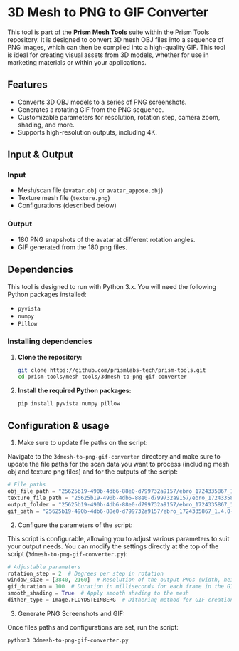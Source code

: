 # 3D Mesh to PNG to GIF Converter

This tool is part of the **Prism Mesh Tools** suite within the Prism Tools repository. It is designed to convert 3D mesh OBJ files into a sequence of PNG images, which can then be compiled into a high-quality GIF. This tool is ideal for creating visual assets from 3D models, whether for use in marketing materials or within your applications.

## Features

- Converts 3D OBJ models to a series of PNG screenshots.
- Generates a rotating GIF from the PNG sequence.
- Customizable parameters for resolution, rotation step, camera zoom, shading, and more.
- Supports high-resolution outputs, including 4K.


## Input & Output

### Input
- Mesh/scan file (`avatar.obj` or `avatar_appose.obj`)
- Texture mesh file (`texture.png`)
- Configurations (described below)

### Output
- 180 PNG snapshots of the avatar at different rotation angles.
- GIF generated from the 180 png files.

## Dependencies

This tool is designed to run with Python 3.x. You will need the following Python packages installed:

- `pyvista`
- `numpy`
- `Pillow`

### Installing dependencies

1. **Clone the repository:**
   ```bash
   git clone https://github.com/prismlabs-tech/prism-tools.git
   cd prism-tools/mesh-tools/3dmesh-to-png-gif-converter
   ```

2. **Install the required Python packages:**
   ```bash
   pip install pyvista numpy pillow
   ```

## Configuration & usage

1. Make sure to update file paths on the script:

Navigate to the `3dmesh-to-png-gif-converter` directory and make sure to update the file paths for the scan data you want to process (including mesh obj and texture png files) and for the outputs of the script:

```python
# File paths
obj_file_path = "25625b19-490b-4db6-88e0-d799732a9157/ebro_1724335867_1.4.0-19926/avatar.obj"
texture_file_path = "25625b19-490b-4db6-88e0-d799732a9157/ebro_1724335867_1.4.0-19926/texture.png"
output_folder = "25625b19-490b-4db6-88e0-d799732a9157/ebro_1724335867_1.4.0-19926/3d-screenshots"
gif_path = "25625b19-490b-4db6-88e0-d799732a9157/ebro_1724335867_1.4.0-19926/avatar-360.gif"
```

2. Configure the parameters of the script:

This script is configurable, allowing you to adjust various parameters to suit your output needs. You can modify the settings directly at the top of the script (`3dmesh-to-png-gif-converter.py`):

```python
# Adjustable parameters
rotation_step = 2  # Degrees per step in rotation
window_size = [3840, 2160]  # Resolution of the output PNGs (width, height). Choose either 4K (3840, 2160) or FHD (1920, 1080)
gif_duration = 100  # Duration in milliseconds for each frame in the GIF
smooth_shading = True  # Apply smooth shading to the mesh
dither_type = Image.FLOYDSTEINBERG  # Dithering method for GIF creation (e.g., Image.NONE, Image.FLOYDSTEINBERG)
```

3. Generate PNG Screenshots and GIF:

Once files paths and configurations are set, run the script:
```bash
python3 3dmesh-to-png-gif-converter.py
```

